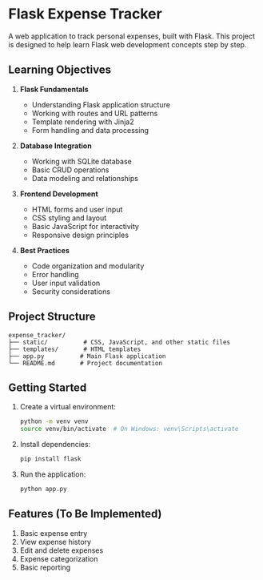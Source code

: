 # Flask Expense Tracker

A web application to track personal expenses, built with Flask. This project is designed to help learn Flask web development concepts step by step.

## Learning Objectives

1. **Flask Fundamentals**
   - Understanding Flask application structure
   - Working with routes and URL patterns
   - Template rendering with Jinja2
   - Form handling and data processing

2. **Database Integration**
   - Working with SQLite database
   - Basic CRUD operations
   - Data modeling and relationships

3. **Frontend Development**
   - HTML forms and user input
   - CSS styling and layout
   - Basic JavaScript for interactivity
   - Responsive design principles

4. **Best Practices**
   - Code organization and modularity
   - Error handling
   - User input validation
   - Security considerations

## Project Structure

```
expense_tracker/
├── static/          # CSS, JavaScript, and other static files
├── templates/       # HTML templates
├── app.py          # Main Flask application
└── README.md       # Project documentation
```

## Getting Started

1. Create a virtual environment:
   ```bash
   python -m venv venv
   source venv/bin/activate  # On Windows: venv\Scripts\activate
   ```

2. Install dependencies:
   ```bash
   pip install flask
   ```

3. Run the application:
   ```bash
   python app.py
   ```

## Features (To Be Implemented)

1. Basic expense entry
2. View expense history
3. Edit and delete expenses
4. Expense categorization
5. Basic reporting 